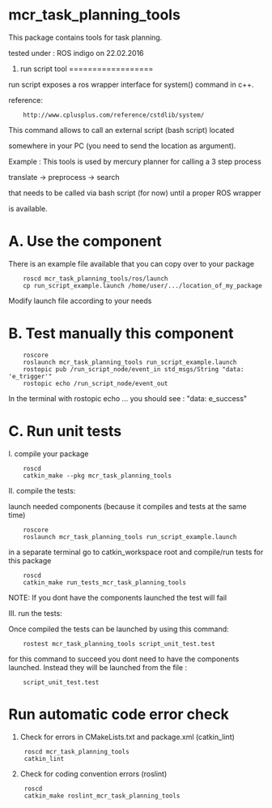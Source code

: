 mcr_task_planning_tools
=======================

This package contains tools for task planning.

tested under : ROS indigo on 22.02.2016

1. run script tool
==================

run script exposes a ros wrapper interface for system() command in c++.

reference:

        http://www.cplusplus.com/reference/cstdlib/system/

This command allows to call an external script (bash script) located

somewhere in your PC (you need to send the location as argument).

Example : This tools is used by mercury planner for calling a 3 step process

translate -> preprocess -> search

that needs to be called via bash script (for now) until a proper ROS wrapper

is available.

A. Use the component
====================

There is an example file available that you can copy over to your package

        roscd mcr_task_planning_tools/ros/launch
        cp run_script_example.launch /home/user/.../location_of_my_package

Modify launch file according to your needs

B. Test manually this component
===============================

        roscore
        roslaunch mcr_task_planning_tools run_script_example.launch
        rostopic pub /run_script_node/event_in std_msgs/String "data: 'e_trigger'"
        rostopic echo /run_script_node/event_out

In the terminal with rostopic echo ... you should see : "data: e_success"

C. Run unit tests
=================

I. compile your package

        roscd
        catkin_make --pkg mcr_task_planning_tools

II. compile the tests:

launch needed components (because it compiles and tests at the same time)

        roscore
        roslaunch mcr_task_planning_tools run_script_example.launch

in a separate terminal go to catkin_workspace root and compile/run tests for this package

        roscd
        catkin_make run_tests_mcr_task_planning_tools

NOTE: If you dont have the components launched the test will fail

III. run the tests:

Once compiled the tests can be launched by using this command:

        rostest mcr_task_planning_tools script_unit_test.test

for this command to succeed you dont need to have the components launched. Instead they will be
launched from the file :

        script_unit_test.test


Run automatic code error check
==============================

1. Check for errors in CMakeLists.txt and package.xml (catkin_lint)

        roscd mcr_task_planning_tools
        catkin_lint

2. Check for coding convention errors (roslint)

        roscd
        catkin_make roslint_mcr_task_planning_tools
